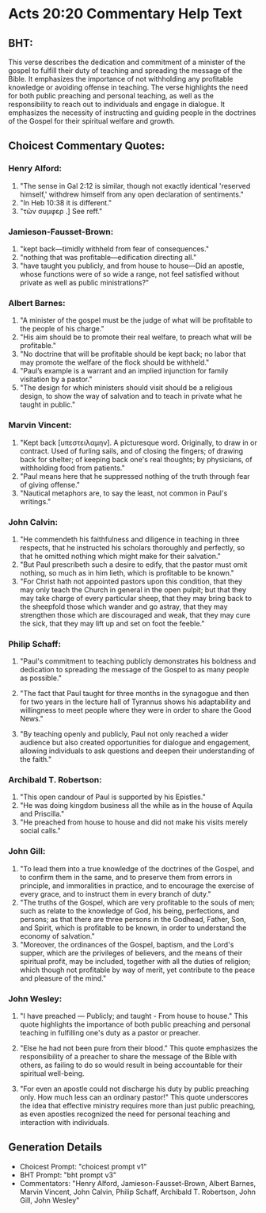 # Acts 20:20 Commentary Help Text

## BHT:
This verse describes the dedication and commitment of a minister of the gospel to fulfill their duty of teaching and spreading the message of the Bible. It emphasizes the importance of not withholding any profitable knowledge or avoiding offense in teaching. The verse highlights the need for both public preaching and personal teaching, as well as the responsibility to reach out to individuals and engage in dialogue. It emphasizes the necessity of instructing and guiding people in the doctrines of the Gospel for their spiritual welfare and growth.

## Choicest Commentary Quotes:
### Henry Alford:
1. "The sense in Gal 2:12 is similar, though not exactly identical 'reserved himself,' withdrew himself from any open declaration of sentiments."
2. "In Heb 10:38 it is different."
3. "τῶν συμφερ .] See reff."

### Jamieson-Fausset-Brown:
1. "kept back—timidly withheld from fear of consequences."
2. "nothing that was profitable—edification directing all."
3. "have taught you publicly, and from house to house—Did an apostle, whose functions were of so wide a range, not feel satisfied without private as well as public ministrations?"

### Albert Barnes:
1. "A minister of the gospel must be the judge of what will be profitable to the people of his charge."
2. "His aim should be to promote their real welfare, to preach what will be profitable."
3. "No doctrine that will be profitable should be kept back; no labor that may promote the welfare of the flock should be withheld."
4. "Paul’s example is a warrant and an implied injunction for family visitation by a pastor."
5. "The design for which ministers should visit should be a religious design, to show the way of salvation and to teach in private what he taught in public."

### Marvin Vincent:
1. "Kept back [υπεστειλαμην]. A picturesque word. Originally, to draw in or contract. Used of furling sails, and of closing the fingers; of drawing back for shelter; of keeping back one's real thoughts; by physicians, of withholding food from patients."
2. "Paul means here that he suppressed nothing of the truth through fear of giving offense."
3. "Nautical metaphors are, to say the least, not common in Paul's writings."

### John Calvin:
1. "He commendeth his faithfulness and diligence in teaching in three respects, that he instructed his scholars thoroughly and perfectly, so that he omitted nothing which might make for their salvation."
2. "But Paul prescribeth such a desire to edify, that the pastor must omit nothing, so much as in him lieth, which is profitable to be known."
3. "For Christ hath not appointed pastors upon this condition, that they may only teach the Church in general in the open pulpit; but that they may take charge of every particular sheep, that they may bring back to the sheepfold those which wander and go astray, that they may strengthen those which are discouraged and weak, that they may cure the sick, that they may lift up and set on foot the feeble."

### Philip Schaff:
1. "Paul's commitment to teaching publicly demonstrates his boldness and dedication to spreading the message of the Gospel to as many people as possible." 

2. "The fact that Paul taught for three months in the synagogue and then for two years in the lecture hall of Tyrannus shows his adaptability and willingness to meet people where they were in order to share the Good News."

3. "By teaching openly and publicly, Paul not only reached a wider audience but also created opportunities for dialogue and engagement, allowing individuals to ask questions and deepen their understanding of the faith."

### Archibald T. Robertson:
1. "This open candour of Paul is supported by his Epistles." 
2. "He was doing kingdom business all the while as in the house of Aquila and Priscilla." 
3. "He preached from house to house and did not make his visits merely social calls."

### John Gill:
1. "To lead them into a true knowledge of the doctrines of the Gospel, and to confirm them in the same, and to preserve them from errors in principle, and immoralities in practice, and to encourage the exercise of every grace, and to instruct them in every branch of duty."
2. "The truths of the Gospel, which are very profitable to the souls of men; such as relate to the knowledge of God, his being, perfections, and persons; as that there are three persons in the Godhead, Father, Son, and Spirit, which is profitable to be known, in order to understand the economy of salvation."
3. "Moreover, the ordinances of the Gospel, baptism, and the Lord's supper, which are the privileges of believers, and the means of their spiritual profit, may be included, together with all the duties of religion; which though not profitable by way of merit, yet contribute to the peace and pleasure of the mind."

### John Wesley:
1. "I have preached — Publicly; and taught - From house to house." This quote highlights the importance of both public preaching and personal teaching in fulfilling one's duty as a pastor or preacher.

2. "Else he had not been pure from their blood." This quote emphasizes the responsibility of a preacher to share the message of the Bible with others, as failing to do so would result in being accountable for their spiritual well-being.

3. "For even an apostle could not discharge his duty by public preaching only. How much less can an ordinary pastor!" This quote underscores the idea that effective ministry requires more than just public preaching, as even apostles recognized the need for personal teaching and interaction with individuals.


## Generation Details
- Choicest Prompt: "choicest prompt v1"
- BHT Prompt: "bht prompt v3"
- Commentators: "Henry Alford, Jamieson-Fausset-Brown, Albert Barnes, Marvin Vincent, John Calvin, Philip Schaff, Archibald T. Robertson, John Gill, John Wesley"
